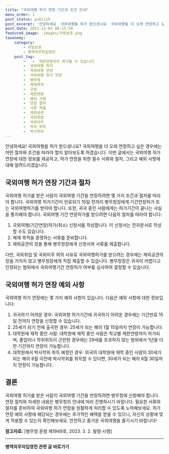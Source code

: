 ```yaml
---
title: "국외여행 허가 연장 기간과 조건 안내"
menu_order: 1
post_status: publish
post_excerpt: '안녕하세요  국외여행을 허가 받으셨나요  국외여행을 더 오래 연장하고 싶은 경우에는 어떤 절차와 조건을 따라야 할지 알아보도록 하겠습니다. 이번 글에서는 국외여행 허가 연장에 대한 정보를 제공하고, 허가 연장을 위한 필수 서류와 절차, 그리고 예외 사항에 대해 알려드리겠습니다.'
post_date: 2023-11-03 06:15:59
featured_image: _images/국방보훈.png
taxonomy:
    category:
        - 국방보훈
        - 병역의무자입영전
    post_tag:
        -   -  제한연령까지 허가될 수 있습니다
        -  국외여행 허가
        -  국외여행 연장
        -  국외여행 허가 연장
        -  병무청
        -  체재목적
        -  규정
        -  제한연령
        -  예외 사항
        -  연장 절차
        -  서류 제출
        -  재외공관
        -  국외취업
        -  국외이주
        -  학위 취득
        -  박사학위
---
```




안녕하세요! 국외여행을 허가 받으셨나요? 국외여행을 더 오래 연장하고 싶은 경우에는 어떤 절차와 조건을 따라야 할지 알아보도록 하겠습니다. 이번 글에서는 국외여행 허가 연장에 대한 정보를 제공하고, 허가 연장을 위한 필수 서류와 절차, 그리고 예외 사항에 대해 알려드리겠습니다. 

## 국외여행 허가 연장 기간과 절차

국외여행 허가를 받은 사람이 국외여행 기간을 연장하려면 몇 가지 조건과 절차를 따라야 합니다. 국외여행 허가기간이 만료되기 15일 전까지 병무청장에게 기간연장허가 또는 국외여행허가를 받아야 합니다. 또한, 귀국 중인 사람에게는 허가기간이 끝나는 사실을 통지해야 합니다. 국외여행 기간 연장허가를 받으려면 다음의 절차를 따라야 합니다:

1. 국외여행(기간연장)허가(취소) 신청서를 작성합니다. 이 신청서는 전자문서로 작성할 수도 있습니다.
2. 체재 목적을 증명하는 서류를 준비합니다.
3. 재외공관의 장을 통해 병무청장에게 신청서와 서류를 제출합니다.

다만, 국외취업 및 국외이주 외의 사유로 국외여행허가를 받으려는 경우에는 재외공관의 장을 거치지 않고 병무청장에게 직접 제출할 수 있습니다. 병무청장은 귀국이 어렵다고 인정되는 범위에서 국외여행기간 연장허가 여부를 심사하여 결정할 수 있습니다.

## 국외여행 허가 연장 예외 사항

국외여행 허가 연장에는 몇 가지 예외 사항이 있습니다. 다음은 예외 사항에 대한 정보입니다:

1. 귀국하기 어려운 경우: 국외여행 허가기간에 귀국하기 어려운 경우에는 기간만료 15일 전까지 연장을 신청할 수 있습니다.
2. 25세가 되기 전에 출국한 경우: 25세가 되는 해의 1월 15일까지 연장이 가능합니다.
3. 대학원에 재학 중인 사람: 대학원에 재학 중인 사람은 학교별 제한연령까지 허가되며, 졸업이나 학위취득이 곤란한 경우에는 29세를 초과하지 않는 범위에서 1년을 더한 기간까지 연장이 가능합니다.
4. 대학원에서 박사학위 취득 예정인 경우: 외국의 대학원에 재학 중인 사람이 30세가 되는 해의 6월 이전에 박사학위를 취득할 수 있다면, 30세가 되는 해의 6월 30일까지 연장이 가능합니다.

## 결론

국외여행 허가를 받은 사람이 국외여행 기간을 연장하려면 병무청에 신청해야 합니다. 연장 절차와 자세한 내용은 병무청의 안내에 따라 진행하시기 바랍니다. 필요한 서류와 절차를 준비하여 국외여행 허가 연장을 원활하게 처리할 수 있도록 노력해보세요. 허가 연장 예외 사항에 해당되는 경우에는 추가적인 혜택을 받을 수 있으니, 자신의 상황에 맞게 적용할 수 있는지 확인해보세요. 안전하고 즐거운 국외여행을 즐기시기 바랍니다!

**참고자료:** [병무청 훈령 제1949호, 2023. 3. 2. 발령·시행]
<!-- wp:separator -->
<hr class="wp-block-separator has-alpha-channel-opacity"/>
<!-- /wp:separator -->

<!-- wp:group {"backgroundColor":"base","layout":{"type":"constrained"}} -->
<div class="wp-block-group has-base-background-color has-background"><!-- wp:paragraph {"align":"center","fontSize":"medium"} -->
<p class="has-text-align-center has-large-font-size"><strong>병역의무자입영전 관련 글 바로가기</strong></p>
<!-- /wp:paragraph -->


<!-- wp:latest-posts {"categories":[{"id":9092,"count":19,"description":"","link":"https://uknowlaw.com/category/%eb%b3%91%ec%97%ad%ec%9d%98%eb%ac%b4%ec%9e%90%ec%9e%85%ec%98%81%ec%a0%84/","name":"병역의무자입영전","slug":"병역의무자입영전","taxonomy":"category","parent":0,"meta":[],"_links":{"self":[{"href":"https://uknowlaw.com/wp-json/wp/v2/categories/9092"}],"collection":[{"href":"https://uknowlaw.com/wp-json/wp/v2/categories"}],"about":[{"href":"https://uknowlaw.com/wp-json/wp/v2/taxonomies/category"}],"wp:post_type":[{"href":"https://uknowlaw.com/wp-json/wp/v2/posts?categories=9092"}],"curies":[{"name":"wp","href":"https://api.w.org/{rel}","templated":true}]}}],"postsToShow":100,"excerptLength":28,"postLayout":"grid","columns":2,"featuredImageAlign":"left","featuredImageSizeSlug":"large","fontSize":18px} /--></div>
<!-- /wp:group -->